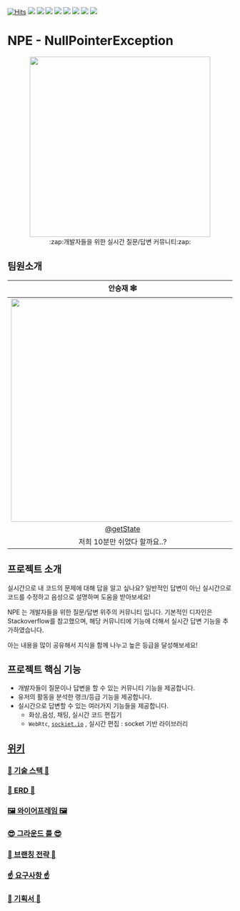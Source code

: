 [![Hits](https://hits.seeyoufarm.com/api/count/incr/badge.svg?url=https%3A%2F%2Fgithub.com%2Fboostcampwm-2021%2FWEB01-NPE&count_bg=%23F48024&title_bg=%23222426&icon=&icon_color=%23BCBBBB&title=visits&edge_flat=false)](https://hits.seeyoufarm.com)
![](https://img.shields.io/tokei/lines/github/boostcampwm-2021/WEB01-NPE)
![](https://img.shields.io/github/issues-raw/boostcampwm-2021/WEB01-NPE?color=green)
![](https://img.shields.io/github/issues-closed-raw/boostcampwm-2021/WEB01-NPE?color=red)
![](https://img.shields.io/github/issues-pr-raw/boostcampwm-2021/WEB01-NPE?color=green)
![](https://img.shields.io/github/issues-pr-closed-raw/boostcampwm-2021/web01-npe?color=red)
![](https://img.shields.io/github/milestones/all/boostcampwm-2021/web01-npe)
![](https://img.shields.io/website?url=https%3A%2F%2Fnullpointerexception.ml)
![](https://img.shields.io/github/workflow/status/boostcampwm-2021/WEB01-NPE/Main%20%EB%B8%8C%EB%9E%9C%EC%B9%98%20%EB%B0%B0%ED%8F%AC%20%EC%9E%90%EB%8F%99%ED%99%94)

# NPE - NullPointerException

<div align="center">
  <img src="https://user-images.githubusercontent.com/67536413/139211898-eb2576e7-e209-4e88-99d0-6649f6a0fef3.png" style="width:404px"/>
  <div>:zap:개발자들을 위한 실시간 질문/답변 커뮤니티:zap:</div>
</div>

## 팀원소개

|                                                            안승재 🕸                                                             |                           장다윗 🕸                           |                                    조승희 🕸                                    |                                    황우진 🕸                                    |
| :-----------------------------------------------------------------------------------------------------------------------------: | :----------------------------------------------------------: | :----------------------------------------------------------------------------: | :----------------------------------------------------------------------------: |
| <img src="https://user-images.githubusercontent.com/49035066/138902384-74aa03f1-e2ad-4584-9f1c-a6168b3cd2ef.jpg" width="500px"> | <img src="https://i.ibb.co/pXTkwJV/image.jpg" width="500px"> | <img src="https://avatars.githubusercontent.com/u/50866506?v=4" width="500px"> | <img src="https://avatars.githubusercontent.com/u/67536413?v=4" width="500px"> |
|                                            [@getState](https://github.com/getState)                                             |         [@david02324](https://github.com/david02324)         |                     [@sa02045](https://github.com/sa02045)                     |                 [@hwangwoojin](https://github.com/hwangwoojin)                 |
|                                                  저희 10분만 쉬었다 할까요..?                                                   |                        네 알겠습니다~                        |                            그렇게 하면 될 것 같아요                            |                        작업한거 노션 링크좀 올려주세요                         |

## 프로젝트 소개

실시간으로 내 코드의 문제에 대해 답을 알고 싶나요? 일반적인 답변이 아닌 실시간으로 코드를 수정하고 음성으로 설명하며 도움을 받아보세요!

NPE 는 개발자들을 위한 질문/답변 위주의 커뮤니티 입니다. 기본적인 디자인은 Stackoverflow를 참고했으며, 해당 커뮤니티에 기능에 더해서 실시간 답변 기능을 추가하였습니다.

아는 내용을 많이 공유해서 지식을 함께 나누고 높은 등급을 달성해보세요!

## 프로젝트 핵심 기능

- 개발자들이 질문이나 답변을 할 수 있는 커뮤니티 기능을 제공합니다.
- 유저의 활동을 분석한 랭크/등급 기능을 제공합니다.
- 실시간으로 답변할 수 있는 여러가지 기능들을 제공합니다.
  - 화상,음성, 채팅, 실시간 코드 편집기
  - `WebRtc`, [`sockiet.io`](http://sockiet.io) , 실시간 편집 : socket 기반 라이브러리

## [위키](https://github.com/boostcampwm-2021/WEB01-NPE/wiki)

### [🚩 기술 스택 🚩](https://github.com/boostcampwm-2021/WEB01-NPE/wiki/%EA%B8%B0%EC%88%A0-%EC%8A%A4%ED%83%9D)

### [🥨 ERD 🥨](https://github.com/boostcampwm-2021/WEB01-NPE/wiki/%EC%9A%94%EA%B5%AC%EC%82%AC%ED%95%AD#erd)

### [🖼 와이어프레임 🖼](https://github.com/boostcampwm-2021/WEB01-NPE/wiki/%EC%9A%94%EA%B5%AC%EC%82%AC%ED%95%AD#%ED%94%8C%EB%A1%9C%EC%9A%B0%EC%B0%A8%ED%8A%B8)

### [😎 그라운드 룰 😎](https://github.com/boostcampwm-2021/WEB01-NPE/wiki/%EA%B7%B8%EB%9D%BC%EC%9A%B4%EB%93%9C-%EB%A3%B0)

### [🎋 브랜칭 전략 🎋](https://github.com/boostcampwm-2021/WEB01-NPE/wiki/%EB%B8%8C%EB%9E%9C%EC%B9%AD-%EC%A0%84%EB%9E%B5)

### [☝️ 요구사항 ☝️](https://github.com/boostcampwm-2021/WEB01-NPE/wiki/%EC%9A%94%EA%B5%AC%EC%82%AC%ED%95%AD)

### [📄 기획서 📄](https://docs.google.com/presentation/d/1N2xDlzOrDnR9DSsIhM2_mKLwdTQQFOScb-WeAVDvKA4/edit#slide=id.p)
